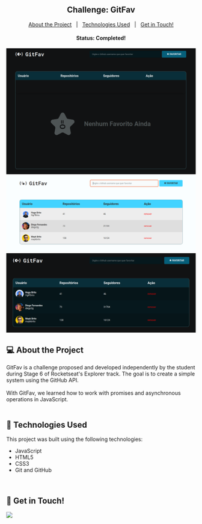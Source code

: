 <main>

  <section align="center">

  # Challenge: GitFav

  </section>

  <section align="center">    
      <a href="#about">About the Project</a> 	&nbsp;&nbsp;| &nbsp; 
      <a href="#technologies">Technologies Used</a> 	&nbsp;&nbsp;|	&nbsp;  
      <a href="#contact">Get in Touch!</a>
  </section>
<h4 align="center"> Status: Completed! </h4>

![Preview 01](https://github.com/HgPBrito/images/blob/main/projetos_realizados_capa/Rocketseat_Explorer_Stage06_Desafio_GitFav_001.png?raw=true)
![Preview 02](https://github.com/HgPBrito/images/blob/main/projetos_realizados_capa/Rocketseat_Explorer_Stage06_Desafio_GitFav_002.png?raw=true)
![Preview 03](https://github.com/HgPBrito/images/blob/main/projetos_realizados_capa/Rocketseat_Explorer_Stage06_Desafio_GitFav_003.png?raw=true)

## 💻 About the Project

GitFav is a challenge proposed and developed independently by the student during Stage 6 of Rocketseat's Explorer track. The goal is to create a simple system using the GitHub API.  
<br/>
With GitFav, we learned how to work with promises and asynchronous operations in JavaScript.  
<br/>


## 🚀 Technologies Used

This project was built using the following technologies:

- JavaScript
- HTML5
- CSS3
- Git and GitHub  
<br/>

## 📱 Get in Touch!  

  <a href="https://www.linkedin.com/in/hgpbrito/">
    <img src="https://img.shields.io/badge/linkedin-%230077B5.svg?&style=for-the-badge&logo=linkedin&logoColor=white" />
  </a>
